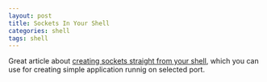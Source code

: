 ```yaml
---
layout: post
title: Sockets In Your Shell
categories: shell
tags: shell
---
```


Great article about [creating sockets straight from your shell](https://who23.github.io/2020/12/03/sockets-in-your-shell.html), which you can use for creating simple application runnig on selected port.